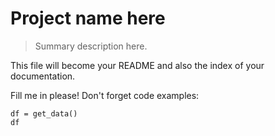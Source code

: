 # Project name here
> Summary description here.


This file will become your README and also the index of your documentation.

Fill me in please! Don't forget code examples:

```
df = get_data()
df
```
